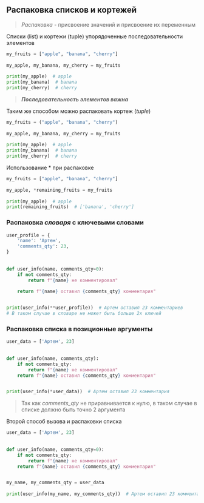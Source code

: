 ## Распаковка списков и кортежей

> _Распаковка_ - присвоение значений и присвоение их переменным

Списки (list) и кортежи (tuple) упорядоченные последовательности элементов

```python
my_fruits = ["apple", "banana", "cherry"]  
  
my_apple, my_banana, my_cherry = my_fruits  
  
print(my_apple)  # apple
print(my_banana)  # banana
print(my_cherry)  # cherry
```

> _**Последовательность элементов важна**_

Таким же способом можно распаковать кортеж (_tuple_)

```python
my_fruits = ("apple", "banana", "cherry")  
  
my_apple, my_banana, my_cherry = my_fruits  
  
print(my_apple)  # apple
print(my_banana)  # banana
print(my_cherry)  # cherry
```

Использование * при распаковке

```python
my_fruits = ["apple", "banana", "cherry"]  
  
my_apple, *remaining_fruits = my_fruits  
  
print(my_apple)  # apple
print(remaining_fruits)  # ['banana', 'cherry']
```

### Распаковка _словаря_ с ключевыми словами

```python
user_profile = {  
    'name': 'Артем',  
    'comments_qty': 23,  
}  
  
  
def user_info(name, comments_qty=0):  
    if not comments_qty:  
        return f"{name} не комментировал"    
        
	return f"{name} оставил {comments_qty} комментария"  


print(user_info(**user_profile))  # Артем оставил 23 комментариев
# В таком случае в словаре не может быть больше 2х ключей
```


### Распаковка списка в позиционные аргументы

```python
user_data = ['Артем', 23]  
  
  
def user_info(name, comments_qty):  
    if not comments_qty:  
        return f"{name} не комментировал"  
    return f"{name} оставил {comments_qty} комментария"  


print(user_info(*user_data))  # Артем оставил 23 комментария
```

> Так как _comments_qty_ не приравнивается к нулю, в таком случае в списке должно быть точно 2 аргумента

Второй способ вызова и распаковки списка

```python
user_data = ['Артем', 23]  
  
  
def user_info(name, comments_qty=0):  
    if not comments_qty:  
        return f"{name} не комментировал"  
    return f"{name} оставил {comments_qty} комментария"  


my_name, my_comments_qty = user_data  
  
print(user_info(my_name, my_comments_qty))  # Артем оставил 23 комментария
```
